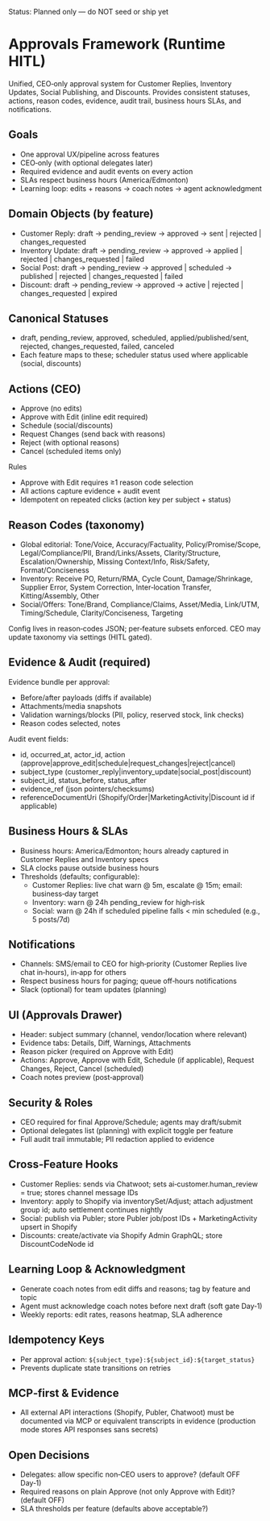 Status: Planned only — do NOT seed or ship yet

# Approvals Framework (Runtime HITL)

Unified, CEO‑only approval system for Customer Replies, Inventory Updates, Social Publishing, and Discounts. Provides consistent statuses, actions, reason codes, evidence, audit trail, business hours SLAs, and notifications.

## Goals

- One approval UX/pipeline across features
- CEO‑only (with optional delegates later)
- Required evidence and audit events on every action
- SLAs respect business hours (America/Edmonton)
- Learning loop: edits + reasons → coach notes → agent acknowledgment

## Domain Objects (by feature)

- Customer Reply: draft → pending_review → approved → sent | rejected | changes_requested
- Inventory Update: draft → pending_review → approved → applied | rejected | changes_requested | failed
- Social Post: draft → pending_review → approved | scheduled → published | rejected | changes_requested | failed
- Discount: draft → pending_review → approved → active | rejected | changes_requested | expired

## Canonical Statuses

- draft, pending_review, approved, scheduled, applied/published/sent, rejected, changes_requested, failed, canceled
- Each feature maps to these; scheduler status used where applicable (social, discounts)

## Actions (CEO)

- Approve (no edits)
- Approve with Edit (inline edit required)
- Schedule (social/discounts)
- Request Changes (send back with reasons)
- Reject (with optional reasons)
- Cancel (scheduled items only)

Rules

- Approve with Edit requires ≥1 reason code selection
- All actions capture evidence + audit event
- Idempotent on repeated clicks (action key per subject + status)

## Reason Codes (taxonomy)

- Global editorial: Tone/Voice, Accuracy/Factuality, Policy/Promise/Scope, Legal/Compliance/PII, Brand/Links/Assets, Clarity/Structure, Escalation/Ownership, Missing Context/Info, Risk/Safety, Format/Conciseness
- Inventory: Receive PO, Return/RMA, Cycle Count, Damage/Shrinkage, Supplier Error, System Correction, Inter‑location Transfer, Kitting/Assembly, Other
- Social/Offers: Tone/Brand, Compliance/Claims, Asset/Media, Link/UTM, Timing/Schedule, Clarity/Conciseness, Targeting

Config lives in reason‑codes JSON; per‑feature subsets enforced. CEO may update taxonomy via settings (HITL gated).

## Evidence & Audit (required)

Evidence bundle per approval:

- Before/after payloads (diffs if available)
- Attachments/media snapshots
- Validation warnings/blocks (PII, policy, reserved stock, link checks)
- Reason codes selected, notes

Audit event fields:

- id, occurred_at, actor_id, action (approve|approve_edit|schedule|request_changes|reject|cancel)
- subject_type (customer_reply|inventory_update|social_post|discount)
- subject_id, status_before, status_after
- evidence_ref (json pointers/checksums)
- referenceDocumentUri (Shopify/Order|MarketingActivity|Discount id if applicable)

## Business Hours & SLAs

- Business hours: America/Edmonton; hours already captured in Customer Replies and Inventory specs
- SLA clocks pause outside business hours
- Thresholds (defaults; configurable):
  - Customer Replies: live chat warn @ 5m, escalate @ 15m; email: business‑day target
  - Inventory: warn @ 24h pending_review for high‑risk
  - Social: warn @ 24h if scheduled pipeline falls < min scheduled (e.g., 5 posts/7d)

## Notifications

- Channels: SMS/email to CEO for high‑priority (Customer Replies live chat in‑hours), in‑app for others
- Respect business hours for paging; queue off‑hours notifications
- Slack (optional) for team updates (planning)

## UI (Approvals Drawer)

- Header: subject summary (channel, vendor/location where relevant)
- Evidence tabs: Details, Diff, Warnings, Attachments
- Reason picker (required on Approve with Edit)
- Actions: Approve, Approve with Edit, Schedule (if applicable), Request Changes, Reject, Cancel (scheduled)
- Coach notes preview (post‑approval)

## Security & Roles

- CEO required for final Approve/Schedule; agents may draft/submit
- Optional delegates list (planning) with explicit toggle per feature
- Full audit trail immutable; PII redaction applied to evidence

## Cross‑Feature Hooks

- Customer Replies: sends via Chatwoot; sets ai‑customer.human_review = true; stores channel message IDs
- Inventory: apply to Shopify via inventorySet/Adjust; attach adjustment group id; auto settlement continues nightly
- Social: publish via Publer; store Publer job/post IDs + MarketingActivity upsert in Shopify
- Discounts: create/activate via Shopify Admin GraphQL; store DiscountCodeNode id

## Learning Loop & Acknowledgment

- Generate coach notes from edit diffs and reasons; tag by feature and topic
- Agent must acknowledge coach notes before next draft (soft gate Day‑1)
- Weekly reports: edit rates, reasons heatmap, SLA adherence

## Idempotency Keys

- Per approval action: `${subject_type}:${subject_id}:${target_status}`
- Prevents duplicate state transitions on retries

## MCP‑first & Evidence

- All external API interactions (Shopify, Publer, Chatwoot) must be documented via MCP or equivalent transcripts in evidence (production mode stores API responses sans secrets)

## Open Decisions

- Delegates: allow specific non‑CEO users to approve? (default OFF Day‑1)
- Required reasons on plain Approve (not only Approve with Edit)? (default OFF)
- SLA thresholds per feature (defaults above acceptable?)
